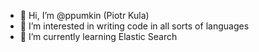 - 👋 Hi, I’m @ppumkin (Piotr Kula)
- 👀 I’m interested in writing code in all sorts of languages
- 🌱 I’m currently learning Elastic Search


<!---
ppumkin/ppumkin is a ✨ special ✨ repository because its `README.md` (this file) appears on your GitHub profile.
You can click the Preview link to take a look at your changes.
--->
